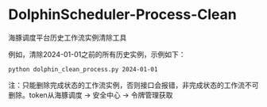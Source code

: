 # DolphinScheduler-Process-Clean
海豚调度平台历史工作流实例清除工具

例如，清除2024-01-01之前的所有历史实例，示例如下：

`python dolphin_clean_process.py 2024-01-01`

注：只能删除完成状态的工作流实例，否则接口会报错，非完成状态的工作流不可删除。token从海豚调度 → 安全中心 → 令牌管理获取
